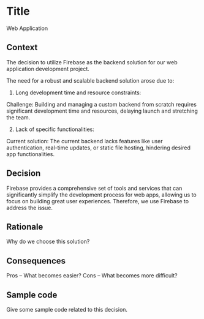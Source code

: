 # Title
Web Application

## Context
The decision to utilize Firebase as the backend solution for our web application development project.

The need for a robust and scalable backend solution arose due to:

1. Long development time and resource constraints:

Challenge: Building and managing a custom backend from scratch requires significant development time and resources, delaying launch and stretching the team.

2. Lack of specific functionalities:

Current solution: The current backend lacks features like user authentication, real-time updates, or static file hosting, hindering desired app functionalities.
## Decision
Firebase provides a comprehensive set of tools and services that can significantly simplify the development process for web apps, allowing us to focus on building great user experiences. Therefore, we use Firebase to address the issue.


## Rationale
Why do we choose this solution?

## Consequences
Pros – What becomes easier?
Cons – What becomes more difficult?

## Sample code
Give some sample code related to this decision.
